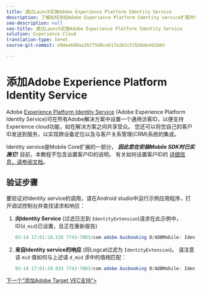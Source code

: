```yaml
---
title: 通过Launch实施Adobe Experience Platform Identity Service
description: 了解如何添加Adobe Experience Platform Identity service扩展并使用“设置客户ID”动作收集客户ID。 本课程是在Mobile android应用程序中实施Experience cloud教程的一部分。
seo-description: null
seo-title: 通过Launch实施Adobe Experience Platform Identity Service
solution: Experience Cloud
translation-type: tm+mt
source-git-commit: e9dee6d0aa3b775d0ce617e2b2c57b56de491b8d

---
```



# 添加Adobe Experience Platform Identity Service

Adobe [Experience Platform Identity Service](https://docs.adobe.com/content/help/en/id-service/using/home.html) (Adobe Experience Platform Identity Service)可在所有Adobe解决方案中设置一个通用访客ID，以便支持Experience cloud功能，如在解决方案之间共享受众。  您还可以将您自己的客户ID发送到服务，以实现跨设备定位以及与客户关系管理(CRM)系统的集成。

Identity service是Mobile Core扩展的一部分， ***因此您在安装Mobile SDK时已实施它***! 目前，本教程不包含设置客户ID的说明。 有关如何设置客户ID的 [详细信息，请参阅文档](https://aep-sdks.gitbook.io/docs/using-mobile-extensions/mobile-core/identity/identity-api-reference)。

## 验证步骤

要验证对Identity service的调用，请在Android studio中运行示例应用程序，打开调试控制台并查找请求和响应：

1. **向Identity Service** (过滤日志到 `IdentityExtension`)请求在此示例中，ID(`d_mid`)已设置，且正在重新报告)

   ```java
   03-14 17:01:18.526 7743-7803/com.adobe.busbooking D/ADBMobile: IdentityExtension - Sending request (https://dpm.demdex.net/id?d_mid=59651426340521082405908216148091920022&d_ver=2&d_orgid=7ABB3E6A5A7491460A495D61%40AdobeOrg)
   ```

1. **来自Identity service的响应** (将Logcat过滤为 `IdentityExtension`)。 请注意该 `mid` 值如何与上述请 `d_mid` 求中的值相匹配：

   ```java
   03-14 17:01:19.033 7743-7803/com.adobe.busbooking D/ADBMobile: IdentityExtension - Received ID response (mid: 59651426340521082405908216148091920022, blob: j8Odv6LonN4r3an7LhD3WZrU1bUpAkFkkiY1ncBR96t2PTI, hint: 9, ttl: 604800
   ```

[下一个“添加Adobe Target VEC支持”&gt;](target-vec.md)
